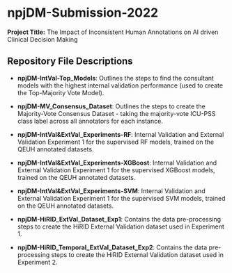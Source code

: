 # npjDM-Submission-2022

**Project Title:** The Impact of Inconsistent Human Annotations on AI driven Clinical Decision Making

## Repository File Descriptions

- **npjDM-IntVal-Top_Models**: Outlines the steps to find the consultant models with the highest internal validation performance (used to create the Top-Majority Vote Model).
- **npjDM-MV_Consensus_Dataset**: Outlines the steps to create the Majority-Vote Consensus Dataset - taking the majority-vote ICU-PSS class label across all annotators for each instance.
- **npjDM-IntVal&ExtVal_Experiments-RF**: Internal Validation and External Validation Experiment 1 for the supervised RF models, trained on the QEUH annotated datasets.
- **npjDM-IntVal&ExtVal_Experiments-XGBoost**: Internal Validation and External Validation Experiment 1 for the supervised XGBoost models, trained on the QEUH annotated datasets.
- **npjDM-IntVal&ExtVal_Experiments-SVM**: Internal Validation and External Validation Experiment 1 for the supervised SVM models, trained on the QEUH annotated datasets.

- **npjDM-HiRID_ExtVal_Dataset_Exp1**: Contains the data pre-processing steps to create the HiRID External Validation dataset used in Experiment 1.
- **npjDM-HiRID_Temporal_ExtVal_Dataset_Exp2**: Contains the data pre-processing steps to create the HiRID External Validation dataset used in Experiment 2.
